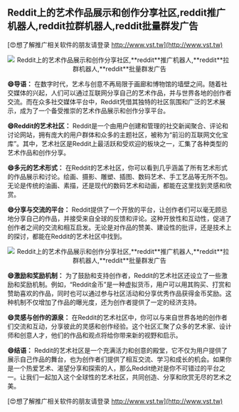 ## **Reddit上的艺术作品展示和创作分享社区,**reddit**推广机器人,**reddit**拉群机器人,**reddit**批量群发广告**

[😍想了解推广相关软件的朋友请登录 http://www.vst.tw](http://www.vst.tw)

 <center><img src="https://vst.tw/MP4/tuiguang/png/3.png" alt="Reddit上的艺术作品展示和创作分享社区,**reddit**推广机器人,**reddit**拉群机器人,**reddit**批量群发广告"></center>

**😄导语：**
在数字时代，艺术与创意不再局限于画廊和博物馆的墙壁之间。随着社交媒体的兴起，人们可以通过互联网分享自己的艺术作品，并与世界各地的创作者交流。而在众多社交媒体平台中，Reddit凭借其独特的社区氛围和广泛的艺术展示，成为了一个备受推崇的艺术作品展示和创作分享平台。

**😄Reddit的艺术社区：**
Reddit是一个由用户创建和管理的社交新闻聚合、评论和讨论网站，拥有庞大的用户群体和众多的主题社区，被称为“前沿的互联网文化宝库”。其中，艺术社区是Reddit上最活跃和受欢迎的板块之一，汇集了各种类型的艺术作品和创作分享。

**😄多元的艺术形式：**
在Reddit的艺术社区，你可以看到几乎涵盖了所有艺术形式的作品展示和讨论。绘画、摄影、雕塑、插图、数码艺术、手工艺品等无所不包。无论是传统的油画、素描，还是现代的数码艺术和动画，都能在这里找到灵感和欣赏。

**😄分享与交流的平台：**
Reddit提供了一个开放的平台，让创作者们可以毫无顾忌地分享自己的作品，并接受来自全球的反馈和评论。这种开放性和互动性，促进了创作者之间的交流和相互启发。无论是对作品的赞美、建设性的批评，还是技术上的探讨，都能在Reddit的艺术社区中找到。

 <center><img src="https://vst.tw/MP4/tuiguang/png/1.png" alt="Reddit上的艺术作品展示和创作分享社区,**reddit**推广机器人,**reddit**拉群机器人,**reddit**批量群发广告"></center>

**😄激励和奖励机制：**
为了鼓励和支持创作者，Reddit的艺术社区还设立了一些激励和奖励机制。例如，“Reddit金币”是一种虚拟货币，用户可以用其购买、打赏和赞助喜欢的作品，同时也可以通过参与社区活动和分享优秀作品获得金币奖励。这种机制不仅增加了作品的曝光度，还为创作者提供了一定的经济支持。

**😄灵感与创作的源泉：**
在Reddit的艺术社区中，你可以与来自世界各地的创作者们交流和互动，分享彼此的灵感和创作经验。这个社区汇聚了众多的艺术家、设计师和创意人才，他们的作品和观点将给你带来新的视野和启示。

**😄结语：**
Reddit的艺术社区是一个充满活力和创意的殿堂，它不仅为用户提供了展示自己作品的舞台，也为创作者们提供了相互交流、学习和成长的机会。如果你是一个热爱艺术、渴望分享和探索的人，那么Reddit绝对是你不可错过的平台之一。让我们一起加入这个全球性的艺术社区，共同创造、分享和欣赏无尽的艺术之美。

[😍想了解推广相关软件的朋友请登录 http://www.vst.tw](http://www.vst.tw)



